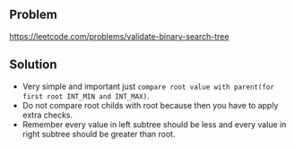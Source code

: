 ## Problem

https://leetcode.com/problems/validate-binary-search-tree

## Solution

- Very simple and important just `compare root value with parent(for first root INT_MIN and INT_MAX)`.
- Do not compare root childs with root because then you have to apply extra checks.
- Remember every value in left subtree should be less and every value in right subtree should be greater than root.
